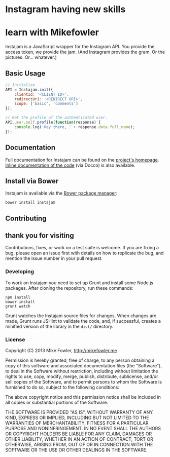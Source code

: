 # Instagram having new skills
# learn with Mikefowler

Instajam is a JavaScript wrapper for the Instagram API. You provide the access token, we provide the jam. (And Instagram provides the gram. Or the pictures. Or... whatever.)

## Basic Usage

``` javascript
// Initialize
API = Instajam.init({
    clientId: '<CLIENT ID>',
    redirectUri: '<REDIRECT URI>',
    scope: ['basic', 'comments']
});

// Get the profile of the authenticated user.
API.user.self.profile(function(response) {
    console.log('Hey there, ' + response.data.full_name);
});
```

## Documentation

Full documentation for Instajam can be found on the [project's homepage](http://mikefowler.me/instajam). [Inline documentation of the code](http://mikefowler.me/instajam/docco/instajam.html) (via Docco) is also available.

## Install via Bower

Instajam is available via the [Bower package manager](http://bower.io/):

``` bash
bower install instajam
```

## Contributing
## thank you for visiting

Contributions, fixes, or work on a test suite is welcome. If you are fixing a bug, please open an issue first with details on how to replicate the bug, and mention the issue number in your pull request.

### Developing

To work on Instajam you need to set up Grunt and install some Node.js packages. After cloning the repository, run these commands:

```
npm install
bower install
grunt watch
```

Grunt watches the Instajam source files for changes. When changes are made, Grunt runs JSHint  to validate the code, and, if successful, creates a minified version of the library in the ```dist/``` directory.

### License

Copyright (C) 2013 Mike Fowler, http://mikefowler.me

Permission is hereby granted, free of charge, to any person obtaining a copy
of this software and associated documentation files (the "Software"), to deal
in the Software without restriction, including without limitation the rights
to use, copy, modify, merge, publish, distribute, sublicense, and/or sell
copies of the Software, and to permit persons to whom the Software is
furnished to do so, subject to the following conditions:

The above copyright notice and this permission notice shall be included in
all copies or substantial portions of the Software.

THE SOFTWARE IS PROVIDED "AS IS", WITHOUT WARRANTY OF ANY KIND, EXPRESS OR
IMPLIED, INCLUDING BUT NOT LIMITED TO THE WARRANTIES OF MERCHANTABILITY,
FITNESS FOR A PARTICULAR PURPOSE AND NONINFRINGEMENT. IN NO EVENT SHALL THE
AUTHORS OR COPYRIGHT HOLDERS BE LIABLE FOR ANY CLAIM, DAMAGES OR OTHER
LIABILITY, WHETHER IN AN ACTION OF CONTRACT, TORT OR OTHERWISE, ARISING FROM,
OUT OF OR IN CONNECTION WITH THE SOFTWARE OR THE USE OR OTHER DEALINGS IN
THE SOFTWARE.
